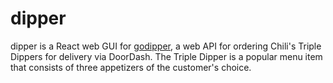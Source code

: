 # dipper

dipper is a React web GUI for [godipper](https://www.github.com/cnnrmnn/godipper), a web API for ordering Chili's Triple Dippers for delivery via DoorDash. The Triple Dipper is a popular menu item that consists of three appetizers of the customer's choice.
